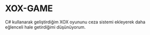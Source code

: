 # XOX-GAME
C# kullanarak geliştirdiğim XOX oyununu ceza sistemi ekleyerek daha eğlenceli hale getirdiğimi düşünüyorum.
